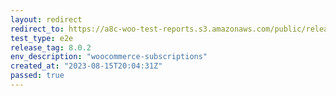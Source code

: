 ```yaml
---
layout: redirect
redirect_to: https://a8c-woo-test-reports.s3.amazonaws.com/public/release/8.0.2/woocommerce-subscriptions/e2e/index.html
test_type: e2e
release_tag: 8.0.2
env_description: "woocommerce-subscriptions"
created_at: "2023-08-15T20:04:31Z"
passed: true
---
```


